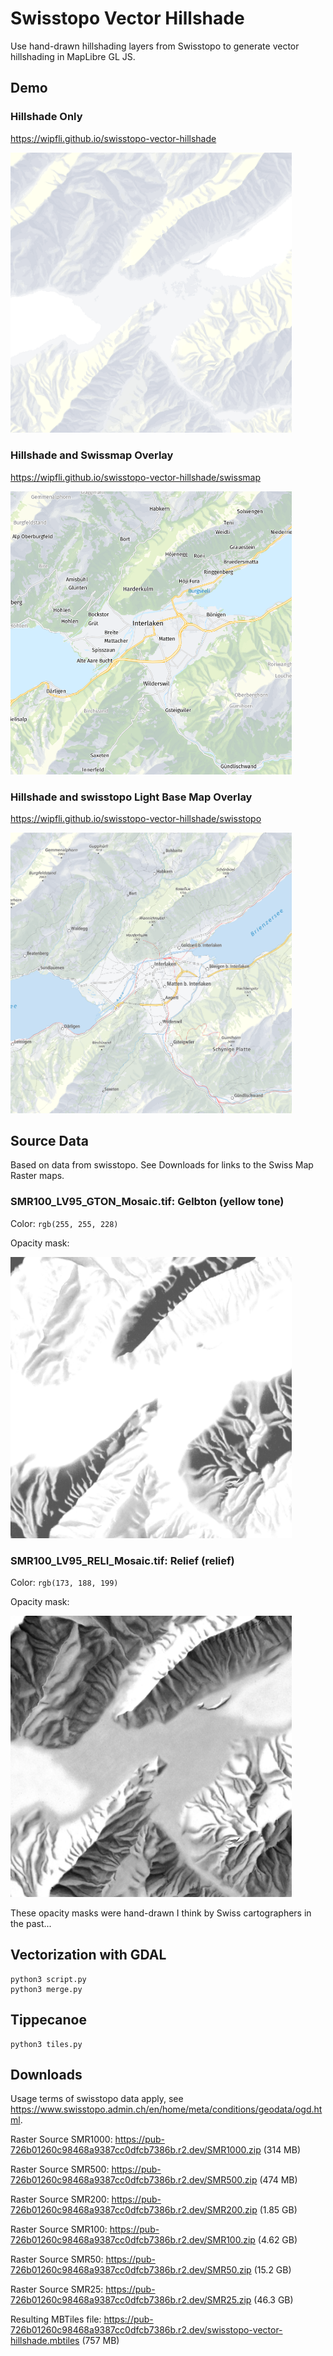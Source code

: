# Swisstopo Vector Hillshade

Use hand-drawn hillshading layers from Swisstopo to generate vector hillshading in MapLibre GL JS.

## Demo

### Hillshade Only

https://wipfli.github.io/swisstopo-vector-hillshade

<a href="https://wipfli.github.io/swisstopo-vector-hillshade">
    <img src="screenshot.png" width=450>
</a>

### Hillshade and Swissmap Overlay

https://wipfli.github.io/swisstopo-vector-hillshade/swissmap

<a href="https://wipfli.github.io/swisstopo-vector-hillshade/swissmap">
    <img src="screenshot-swissmap.png" width=450>
</a>

### Hillshade and swisstopo Light Base Map Overlay

https://wipfli.github.io/swisstopo-vector-hillshade/swisstopo

<a href="https://wipfli.github.io/swisstopo-vector-hillshade/swisstopo">
    <img src="screenshot-swisstopo.png" width=450>
</a>

## Source Data

Based on data from swisstopo. See Downloads for links to the Swiss Map Raster maps.

### SMR100_LV95_GTON_Mosaic.tif: Gelbton (yellow tone)

Color: `rgb(255, 255, 228)`

Opacity mask:

<img src="SMR100_LV95_GTON_Mosaic.png" width=450>

### SMR100_LV95_RELI_Mosaic.tif: Relief (relief)

Color: `rgb(173, 188, 199)`

Opacity mask:

<img src="SMR100_LV95_RELI_Mosaic.png" width=450>

These opacity masks were hand-drawn I think by Swiss cartographers in the past...


## Vectorization with GDAL

```
python3 script.py
python3 merge.py
```

## Tippecanoe

```
python3 tiles.py
```

## Downloads

Usage terms of swisstopo data apply, see https://www.swisstopo.admin.ch/en/home/meta/conditions/geodata/ogd.html.

Raster Source SMR1000: https://pub-726b01260c98468a9387cc0dfcb7386b.r2.dev/SMR1000.zip (314 MB)

Raster Source SMR500: https://pub-726b01260c98468a9387cc0dfcb7386b.r2.dev/SMR500.zip (474 MB)

Raster Source SMR200: https://pub-726b01260c98468a9387cc0dfcb7386b.r2.dev/SMR200.zip (1.85 GB)

Raster Source SMR100: https://pub-726b01260c98468a9387cc0dfcb7386b.r2.dev/SMR100.zip (4.62 GB)

Raster Source SMR50: https://pub-726b01260c98468a9387cc0dfcb7386b.r2.dev/SMR50.zip (15.2 GB)

Raster Source SMR25: https://pub-726b01260c98468a9387cc0dfcb7386b.r2.dev/SMR25.zip (46.3 GB)

Resulting MBTiles file: https://pub-726b01260c98468a9387cc0dfcb7386b.r2.dev/swisstopo-vector-hillshade.mbtiles (757 MB)
